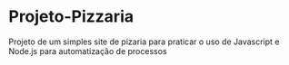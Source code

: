 # Projeto-Pizzaria
Projeto de um simples site de pizaria para praticar o uso de Javascript e Node.js para automatização de processos
